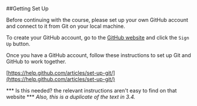 ##Getting Set Up

Before continuing with the course, please set up your own GitHub account and connect to it from Git on your local machine.

To create your GitHub account, go to the [GitHub website](https://github.com/) and click the `Sign Up` button. 

Once you have a GitHub account, follow these instructions to set up Git and GitHub to work together.

[https://help.github.com/articles/set-up-git/](https://help.github.com/articles/set-up-git/)

*** Is this needed?  the relevant instructions aren't easy to find on that website ***
*Also, this is a duplicate of the text in 3.4.*